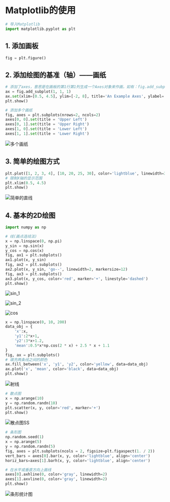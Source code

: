 # **Matplotlib的使用**

```python
# 导入Matplotlib
import matplotlib.pyplot as plt
```

## 1. 添加画板

```python
fig = plt.figure()
```

## 2. 添加绘图的基准（轴）——画纸

```python
# 添加了axes，意思是在画板的第1行第1列生成一个Axes对象来作画，如有：fig.add_subplot(2, 2, 1),表示将画板分成2 × 2的方格，1代表在第一个方格中是生成画纸
ax = fig.add_subplot(1, 1, 1)
ax.set(xlim=[0.5, 4.5], ylim=[-2, 8], title='An Example Axes', ylabel='Y-Axis', xlabel='X-Axis')
plt.show()
```

```python
# 添加多个画纸
fig, axes = plt.subplots(nrows=2, ncols=2)
axes[0, 0].set(title = 'Upper Left')
axes[0, 1].set(title = 'Upper Right')
axes[1, 0].set(title = 'Lower Left')
axes[1, 1].set(title = 'Lower Right')
```

![多个画纸](../Data/多个画纸.png)

## 3. 简单的绘图方式

```python
plt.plot([1, 2, 3, 4], [10, 20, 25, 30], color='lightblue', linewidth=3)
# 限制X轴的显示范围
plt.xlim(0.5, 4.5)
plt.show()
```

![简单的直线](../Data/简单的直线.png)

## 4. 基本的2D绘图

```python
import numpy as np
```

```python
# 线(画点连线法)
x = np.linspace(0, np.pi)
y_sin = np.sin(x)
y_cos = np.cos(x)
fig, ax1 = plt.subplots()
ax1.plot(x, y_sin)
fig, ax2 = plt.subplots()
ax2.plot(x, y_sin, 'go--', linewidth=2, markersize=12)
fig, ax3 = plt.subplots()
ax3.plot(x, y_cos, color='red', marker='+', linestyle='dashed')
plt.show()
```

![sin_1](../Data/sin_1.png)

![sin_2](../Data/sin_2.png)

![cos](../Data/cos.png)

```python
x = np.linspace(0, 10, 200)
data_obj = {
    'x':x,
    'y1':2*x+1,
    'y2':3*x+1.2,
    'mean':0.5*x*np.cos(2 * x) + 2.5 * x + 1.1
}
fig, ax = plt.subplots()
# 填充两条线之间的颜色
ax.fill_between('x', 'y1', 'y2', color='yellow', data=data_obj)
ax.plot('x', 'mean', color='black', data=data_obj)
plt.show()
```

![射线](../Data/射线.png)

```python
# 散点图
x = np.arange(10)
y = np.random.randn(10)
plt.scatter(x, y, color='red', marker='+')
plt.show()
```

![散点图](../Data/散点图.png)SS

```python
# 条形图
np.random.seed(1)
x = np.arange(5)
y = np.random.randn(5)
fig, axes = plt.subplots(ncols = 2, figsize=plt.figaspect(1. / 2))
vert_bars = axes[0].bar(x, y, color='lightblue', align='center')
horiz_bars=axes[1].barh(x, y, color='lightblue', align='center')

# 在水平或垂直方向上画线
axes[0].axhline(0, color='gray', linewidth=2)
axes[1].axvline(0, color='gray', linewidth=2)
plt.show()
```

![条形统计图](../Data/条形统计图.png)
